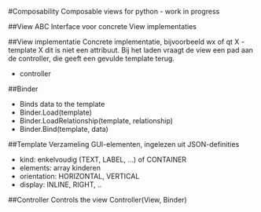 #Composability
Composable views for python - work in progress

##View ABC
Interface voor concrete View implementaties

##View implementatie
Concrete implementatie, bijvoorbeeld wx of qt
X - template X dit is niet een attribuut. Bij het laden vraagt de view een
  pad aan de controller, die geeft een gevulde template terug.
- controller

##Binder
- Binds data to the template
- Binder.Load(template)
- Binder.LoadRelationship(template, relationship)
- Binder.Bind(template, data)

##Template
Verzameling GUI-elementen, ingelezen uit JSON-definities
- kind: enkelvoudig (TEXT, LABEL, ...) of CONTAINER
- elements: array kinderen
- orientation: HORIZONTAL, VERTICAL
- display: INLINE, RIGHT, ..

##Controller
Controls the view
Controller(View, Binder)



